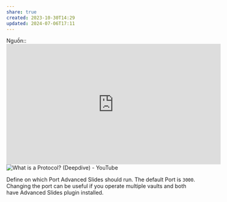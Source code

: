 ```yaml
---
share: true
created: 2023-10-30T14:29
updated: 2024-07-06T17:11
---
```

Nguồn:: <iframe width="560" height="315" src="https://www.youtube.com/embed/6G14NrjekLQ?si=AjtXaTmaV0pMQFIu" title="YouTube video player" frameborder="0" allow="accelerometer; autoplay; clipboard-write; encrypted-media; gyroscope; picture-in-picture; web-share" referrerpolicy="strict-origin-when-cross-origin" allowfullscreen></iframe>
![What is a Protocol? (Deepdive) - YouTube](https://www.youtube.com/watch?v=d-zn-wv4Di8)

Define on which Port Advanced Slides should run. The default Port is `3000`. Changing the port can be useful if you operate multiple vaults and both have Advanced Slides plugin installed.